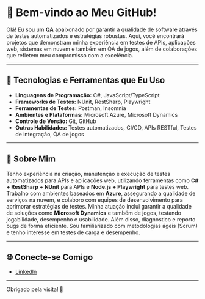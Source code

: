 # 👋 Bem-vindo ao Meu GitHub!

Olá! Eu sou um **QA** apaixonado por garantir a qualidade de software através de testes automatizados e estratégias robustas. Aqui, você encontrará projetos que demonstram minha experiência em testes de APIs, aplicações web, sistemas em nuvem e também em QA de jogos, além de colaborações que refletem meu compromisso com a excelência.

---

## 🚀 Tecnologias e Ferramentas que Eu Uso  
- **Linguagens de Programação:** C#, JavaScript/TypeScript  
- **Frameworks de Testes:** NUnit, RestSharp, Playwright  
- **Ferramentas de Testes:** Postman, Insomnia  
- **Ambientes e Plataformas:** Microsoft Azure, Microsoft Dynamics  
- **Controle de Versão:** Git, GitHub  
- **Outras Habilidades:** Testes automatizados, CI/CD, APIs RESTful, Testes de integração, QA de jogos  

---

## 🌟 Sobre Mim  
Tenho experiência na criação, manutenção e execução de testes automatizados para APIs e aplicações web, utilizando ferramentas como **C# + RestSharp + NUnit** para APIs e **Node.js + Playwright** para testes web. Trabalho com ambientes baseados em **Azure**, assegurando a qualidade de serviços na nuvem, e colaboro com equipes de desenvolvimento para aprimorar estratégias de testes. Minha atuação inclui garantir a qualidade de soluções como **Microsoft Dynamics** e também de jogos, testando jogabilidade, desempenho e usabilidade. Além disso, diagnostico e reporto bugs de forma eficiente. Sou familiarizado com metodologias ágeis (Scrum) e tenho interesse em testes de carga e desempenho.

---

## 🌐 Conecte-se Comigo  
- [LinkedIn](https://www.linkedin.com/in/victordsantunes/)

---

Obrigado pela visita! 🚀
